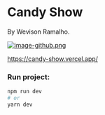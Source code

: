 # Candy Show
By Wevison Ramalho.

[![image-github.png](https://i.postimg.cc/MKsDt81X/image-github.png)](https://postimg.cc/2VZh8Mcf)

https://candy-show.vercel.app/

### Run project:
```bash
npm run dev
# or
yarn dev
```
